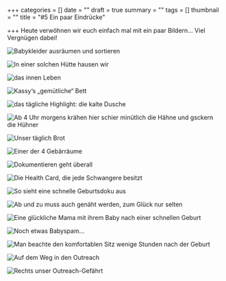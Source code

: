 +++
categories = []
date = ""
draft = true
summary = ""
tags = []
thumbnail = ""
title = "#5 Ein paar Eindrücke"

+++
Heute verwöhnen wir euch einfach mal mit ein paar Bildern... Viel Vergnügen dabei!

![](https://yoma-hebammen.ch/upload/2021/05/df813005-e9ce-452e-99cd-dc70724de2a9.jpeg "Babykleider ausräumen und sortieren")

![](https://yoma-hebammen.ch/upload/2021/05/16fab3a5-66bc-42b5-af93-a3bb65bbcd2d.jpeg "In einer solchen Hütte hausen wir")

![](https://yoma-hebammen.ch/upload/2021/05/68a49384-1048-443f-9eab-c25ea5d0c6a0.jpeg "das innen Leben")

![](https://yoma-hebammen.ch/upload/2021/05/25a0f27f-2795-4e63-afe1-467c47edf0ae.jpeg "Kassy‘s „gemütliche“ Bett")

![](https://yoma-hebammen.ch/upload/2021/05/69219ee7-4143-4fd9-bcb3-e5c8d20eb9af.jpeg "das tägliche Highlight: die kalte Dusche")

![Ab 4 Uhr morgens krähen hier schier minütlich die Hähne und gsckern die Hühner](https://yoma-hebammen.ch/upload/2021/05/74c21071-96cc-4f4e-84ce-f474fe7db56f.jpeg "Ist ja klar, dass die Hühner genau auf unserer Hütte nächtigen")

![](https://yoma-hebammen.ch/upload/2021/05/f2618378-1f84-4d6d-b6b0-15b74bfad759.jpeg "Unser täglich Brot")

![](https://yoma-hebammen.ch/upload/2021/05/8b8d0522-c8b2-43ed-8635-fafae7a38524.jpeg "Einer der 4 Gebärräume")

![](https://yoma-hebammen.ch/upload/2021/05/a64e88eb-990b-46cb-ba64-5430c47a5847.jpeg "Dokumentieren geht überall")

![](https://yoma-hebammen.ch/upload/2021/05/ddeb65f6-0abb-4270-897c-b5f34597af7b.jpeg "Die Health Card, die jede Schwangere besitzt")

![](https://yoma-hebammen.ch/upload/2021/05/47027986-afe5-4d67-a80c-404090248bcb.jpeg "So sieht eine schnelle Geburtsdoku aus")

![](https://yoma-hebammen.ch/upload/2021/05/f71856dd-d804-4bfe-bf5b-0865293429e5.jpeg "Ab und zu muss auch genäht werden, zum Glück nur selten")

![](https://yoma-hebammen.ch/upload/2021/05/e182e089-4fae-4ef3-a34d-c7832268582e.jpeg "Eine glückliche Mama mit ihrem Baby nach einer schnellen Geburt")

![](https://yoma-hebammen.ch/upload/2021/05/d56ae6e6-2f82-420d-b3dc-02b1dce27a49.jpeg "Noch etwas Babyspam...")

![Man beachte den komfortablen Sitz wenige Stunden nach der Geburt](https://yoma-hebammen.ch/upload/2021/05/c2cf8eb8-175b-4ce3-b32d-ef917a936f84.jpeg "Ab nach Hause mit Kind und Sack und Pack")

![](https://yoma-hebammen.ch/upload/2021/05/6fa81510-1d9f-467b-b6ae-45bef4d5b40e.jpeg "Auf dem Weg in den Outreach")

![Rechts unser Outreach-Gefährt](https://yoma-hebammen.ch/upload/2021/05/7ac8e31a-8660-4a4b-a2c9-cf15d425a0f4.jpeg "Schwanderschaftskontrollen können überall stattfinden")